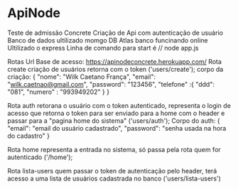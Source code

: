 # ApiNode
Teste de admissão Concrete
Criação de Api com autenticação de usuário
Banco de dados ultilizado momgo DB Atlas banco funcinando online
Ultilizado o express
Linha de comando para start é // node app.js

Rotas
Url Base de acesso: https://apinodeconcrete.herokuapp.com/
Rota create criação de usuários retorna com o token ('users/create');
corpo da criação: 
{
	"nome": "Wilk Caetano França",
	"email": "wilk.caetnao@gmail.com",
	"password": "123456",
	"telefone" :{
			"ddd": "081",
			"numero" : "993949202"
	}
}

Rota auth retorana o usuário com o token autenticado, representa o login de acesso que retorna o token para ser enviado para a home com o header e passar para a "pagina home do sistema" ('users/auth');
Corpo do auth:
{
    "email": "email do usuário cadastrado",
    "password": "senha usada na hora do cadastro"
}


Rota home representa a entrada no sistema, só passa pela rota quem for autenticado ('/home');

Rota lista-users quem passar o token de autenticação pelo header, terá acesso a uma lista de usuários cadastrada no banco ('users/lista-users')

